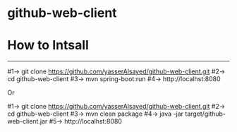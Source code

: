 # github-web-client

# How to Intsall
----------------------

#1-> git clone  https://github.com/yasserAlsayed/github-web-client.git
#2-> cd github-web-client
#3-> mvn spring-boot:run
#4-> http://localhst:8080
 

Or 

#1-> git clone  https://github.com/yasserAlsayed/github-web-client.git
#2-> cd github-web-client
#3-> mvn clean package
#4-> java -jar target/github-web-client.jar
#5-> http://localhst:8080



